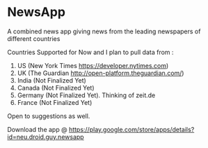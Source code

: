 # NewsApp
A combined news app giving news from the leading newspapers of different countries

Countries Supported for Now and I plan to pull data from :

1. US (New York Times https://developer.nytimes.com)
2. UK (The Guardian http://open-platform.theguardian.com/)
3. India (Not Finalized Yet)
4. Canada (Not Finalized Yet)
5. Germany (Not Finalized Yet). Thinking of zeit.de
6. France (Not Finalized Yet)

Open to suggestions as well.

Download the app @
https://play.google.com/store/apps/details?id=neu.droid.guy.newsapp
